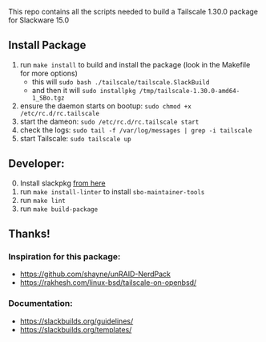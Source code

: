 This repo contains all the scripts needed to build a Tailscale 1.30.0 package for Slackware 15.0

## Install Package
1. run `make install` to build and install the package (look in the Makefile for more options)
   - this will `sudo bash ./tailscale/tailscale.SlackBuild`
   - and then it will `sudo installpkg /tmp/tailscale-1.30.0-amd64-1_SBo.tgz`
2. ensure the daemon starts on bootup: `sudo chmod +x /etc/rc.d/rc.tailscale`
3. start the dameon: `sudo /etc/rc.d/rc.tailscale start`
4. check the logs: `sudo tail -f /var/log/messages | grep -i tailscale`
3. start Tailscale: `sudo tailscale up`

## Developer:
0. Install slackpkg [from here](https://slackpkg.org/documentation.html)
1. run `make install-linter` to install `sbo-maintainer-tools`
2. run `make lint`
3. run `make build-package`


## Thanks!
### Inspiration for this package:
   - https://github.com/shayne/unRAID-NerdPack
   - https://rakhesh.com/linux-bsd/tailscale-on-openbsd/

### Documentation:
 - https://slackbuilds.org/guidelines/
 - https://slackbuilds.org/templates/
